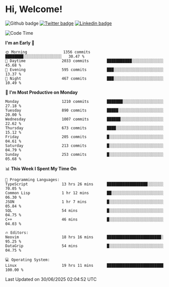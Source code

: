   # Hi, Welcome!
  ![Github badge](https://img.shields.io/github/followers/kraken-afk.svg?style=social&label=Follow&maxAge=2592000)
  [![Twitter badge](https://img.shields.io/badge/-Twitter-00acee?style=flat-square&logo=Twitter&logoColor=white)](https://twitter.com/trshppl)
  [![Linkedin badge](https://img.shields.io/badge/LinkedIn-0077B5?style=flat-square&logo=linkedin&logoColor=white)](https://www.linkedin.com/in/noveanrer)
<!--START_SECTION:waka-->
![Code Time](http://img.shields.io/badge/Code%20Time-1%2C041%20hrs%2053%20mins-blue)

**I'm an Early 🐤** 

```text
🌞 Morning                1356 commits        ████████░░░░░░░░░░░░░░░░░   30.47 % 
🌆 Daytime                2033 commits        ███████████░░░░░░░░░░░░░░   45.68 % 
🌃 Evening                595 commits         ███░░░░░░░░░░░░░░░░░░░░░░   13.37 % 
🌙 Night                  467 commits         ███░░░░░░░░░░░░░░░░░░░░░░   10.49 % 
```
📅 **I'm Most Productive on Monday** 

```text
Monday                   1210 commits        ███████░░░░░░░░░░░░░░░░░░   27.18 % 
Tuesday                  890 commits         █████░░░░░░░░░░░░░░░░░░░░   20.00 % 
Wednesday                1007 commits        ██████░░░░░░░░░░░░░░░░░░░   22.62 % 
Thursday                 673 commits         ████░░░░░░░░░░░░░░░░░░░░░   15.12 % 
Friday                   205 commits         █░░░░░░░░░░░░░░░░░░░░░░░░   04.61 % 
Saturday                 213 commits         █░░░░░░░░░░░░░░░░░░░░░░░░   04.79 % 
Sunday                   253 commits         █░░░░░░░░░░░░░░░░░░░░░░░░   05.68 % 
```


📊 **This Week I Spent My Time On** 

```text
💬 Programming Languages: 
TypeScript               13 hrs 26 mins      ██████████████████░░░░░░░   70.05 % 
Common Lisp              1 hr 12 mins        ██░░░░░░░░░░░░░░░░░░░░░░░   06.30 % 
JSON                     1 hr 7 mins         █░░░░░░░░░░░░░░░░░░░░░░░░   05.84 % 
SQL                      54 mins             █░░░░░░░░░░░░░░░░░░░░░░░░   04.75 % 
C++                      46 mins             █░░░░░░░░░░░░░░░░░░░░░░░░   04.03 % 

🔥 Editors: 
Neovim                   18 hrs 16 mins      ████████████████████████░   95.25 % 
DataGrip                 54 mins             █░░░░░░░░░░░░░░░░░░░░░░░░   04.75 % 

💻 Operating System: 
Linux                    19 hrs 11 mins      █████████████████████████   100.00 % 
```


 Last Updated on 30/06/2025 02:04:52 UTC
<!--END_SECTION:waka-->